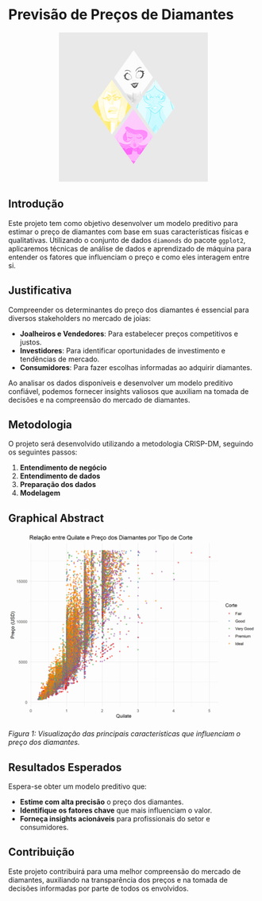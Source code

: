 # Previsão de Preços de Diamantes

<p align="center">
  <img src="diamonds.gif" width="300" height="300" />
</p>


## Introdução

Este projeto tem como objetivo desenvolver um modelo preditivo para estimar o preço de diamantes com base em suas características físicas e qualitativas. Utilizando o conjunto de dados `diamonds` do pacote `ggplot2`, aplicaremos técnicas de análise de dados e aprendizado de máquina para entender os fatores que influenciam o preço e como eles interagem entre si.

## Justificativa

Compreender os determinantes do preço dos diamantes é essencial para diversos stakeholders no mercado de joias:

- **Joalheiros e Vendedores**: Para estabelecer preços competitivos e justos.
- **Investidores**: Para identificar oportunidades de investimento e tendências de mercado.
- **Consumidores**: Para fazer escolhas informadas ao adquirir diamantes.

Ao analisar os dados disponíveis e desenvolver um modelo preditivo confiável, podemos fornecer insights valiosos que auxiliam na tomada de decisões e na compreensão do mercado de diamantes.

## Metodologia

O projeto será desenvolvido utilizando a metodologia CRISP-DM, seguindo os seguintes passos:

1. **Entendimento de negócio**
2. **Entendimento de dados**
3. **Preparação dos dados**
4. **Modelagem**

## Graphical Abstract

![Graphical Abstract](graphical_abstract.png)

*Figura 1: Visualização das principais características que influenciam o preço dos diamantes.*

## Resultados Esperados

Espera-se obter um modelo preditivo que:

- **Estime com alta precisão** o preço dos diamantes.
- **Identifique os fatores chave** que mais influenciam o valor.
- **Forneça insights acionáveis** para profissionais do setor e consumidores.

## Contribuição

Este projeto contribuirá para uma melhor compreensão do mercado de diamantes, auxiliando na transparência dos preços e na tomada de decisões informadas por parte de todos os envolvidos.
